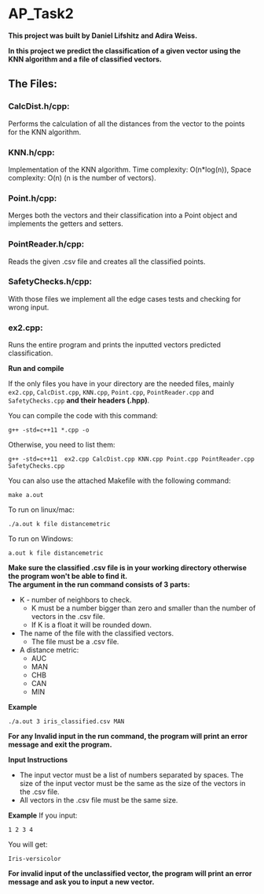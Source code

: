 # AP_Task2

**This project was built by Daniel Lifshitz and Adira Weiss.**

**In this project we predict the classification of a given vector using the KNN algorithm and a file of classified vectors.**

## The Files:

### CalcDist.h/cpp:
Performs the calculation of all the distances from the vector to the points for the KNN algorithm.

### KNN.h/cpp:
Implementation of the KNN algorithm. 
Time complexity: O(n*log(n)),
Space complexity: O(n)
(n is the number of vectors).

### Point.h/cpp:
Merges both the vectors and their classification into a Point object and implements the getters and setters.

### PointReader.h/cpp:
Reads the given .csv file and creates all the classified points.

### SafetyChecks.h/cpp:
With those files we implement all the edge cases tests and checking for wrong input.

### ex2.cpp:
Runs the entire program and prints the inputted vectors predicted classification.

**Run and compile**

If the only files you have in your directory are the needed files, mainly ```ex2.cpp```, ```CalcDist.cpp```, ```KNN.cpp```, ```Point.cpp```, ```PointReader.cpp``` and ```SafetyChecks.cpp``` **and their headers (.hpp)**.

You can compile the code with this command:  
```
g++ -std=c++11 *.cpp -o
```
Otherwise, you need to list them:
```
g++ -std=c++11  ex2.cpp CalcDist.cpp KNN.cpp Point.cpp PointReader.cpp SafetyChecks.cpp
```

You can also use the attached Makefile with the following command:
```
make a.out
```

To run on linux/mac: 
```
./a.out k file distancemetric
```
To run on Windows:
```
a.out k file distancemetric
```
**Make sure the classified .csv file is in your working directory otherwise the program won't be able to find it.**
<br>**The argument in the run command consists of 3 parts:**
* K - number of neighbors to check.
  * K must be a number bigger than zero and smaller than the number of vectors in the .csv file.
  * If K is a float it will be rounded down.
* The name of the file with the classified vectors.
    * The file must be a .csv file.
* A distance metric:
    * AUC
    * MAN
    * CHB
    * CAN
    * MIN

**Example**
````
./a.out 3 iris_classified.csv MAN
````
**For any Invalid input in the run command, the program will print an error message and exit the program.**<br>

**Input Instructions**
* The input vector must be a list of numbers separated by spaces. The size of the input vector must be the same as the size of the vectors in the .csv file.
* All vectors in the .csv file must be the same size.

**Example**
If you input:
```
1 2 3 4
```
You will get:
```
Iris-versicolor
```
**For invalid input of the unclassified vector, the program will print an error message and ask you to input a new vector.**